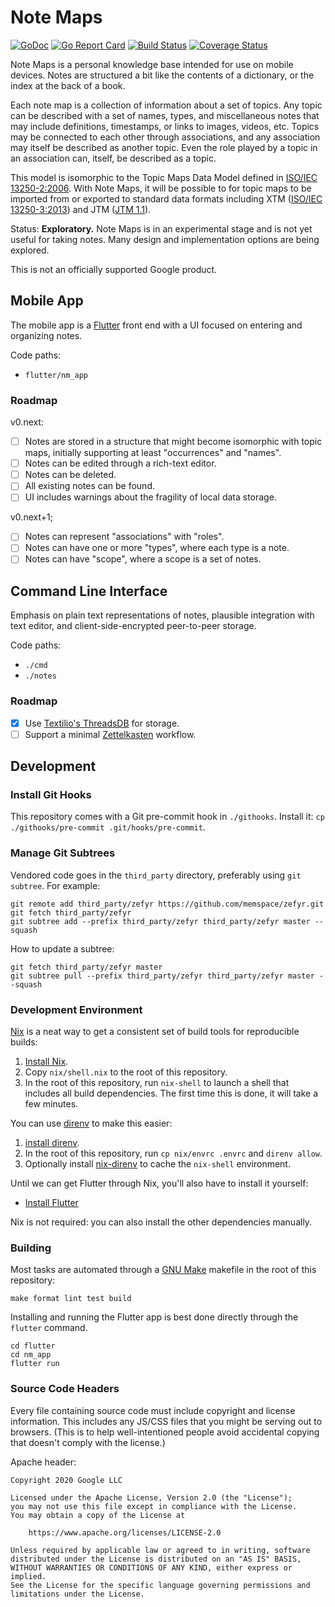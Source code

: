 # Note Maps

[![GoDoc](https://godoc.org/github.com/google/note-maps?status.svg)](https://godoc.org/github.com/google/note-maps)
[![Go Report Card](https://goreportcard.com/badge/github.com/google/note-maps)](https://goreportcard.com/report/github.com/google/note-maps)
[![Build Status](https://travis-ci.org/google/note-maps.svg?branch=main)](https://travis-ci.org/google/note-maps)
[![Coverage Status](https://coveralls.io/repos/github/google/note-maps/badge.svg?branch=main)](https://coveralls.io/github/google/note-maps?branch=main)

Note Maps is a personal knowledge base intended for use on mobile devices.
Notes are structured a bit like the contents of a dictionary, or the index at
the back of a book.

Each note map is a collection of information about a set of topics. Any topic
can be described with a set of names, types, and miscellaneous notes that may
include definitions, timestamps, or links to images, videos, etc. Topics may be
connected to each other through associations, and any association may itself be
described as another topic. Even the role played by a topic in an association
can, itself, be described as a topic.

This model is isomorphic to the Topic Maps Data Model defined in [ISO/IEC
13250-2:2006][]. With Note Maps, it will be possible to for topic maps to be
imported from or exported to standard data formats including XTM ([ISO/IEC
13250-3:2013][]) and JTM ([JTM 1.1][]).

[ISO/IEC 13250-2:2006]: https://www.iso.org/standard/40017.html
[ISO/IEC 13250-3:2013]: https://www.iso.org/standard/59303.html
[JTM 1.1]: http://cerny-online.com/jtm/1.1/

Status: **Exploratory.** Note Maps is in an experimental stage and is not yet
useful for taking notes. Many design and implementation options are being
explored.

This is not an officially supported Google product.

## Mobile App

The mobile app is a [Flutter][] front end with a UI focused on entering and
organizing notes.

[Badger]: https://github.com/dgraph-io/badger
[Flutter]: https://flutter.dev
[Go]: https://golang.org

Code paths:

- `flutter/nm_app`

### Roadmap

v0.next:

- [ ] Notes are stored in a structure that might become isomorphic with topic
  maps, initially supporting at least "occurrences" and "names".
- [ ] Notes can be edited through a rich-text editor.
- [ ] Notes can be deleted.
- [ ] All existing notes can be found.
- [ ] UI includes warnings about the fragility of local data storage.

v0.next+1;

- [ ] Notes can represent "associations" with "roles".
- [ ] Notes can have one or more "types", where each type is a note.
- [ ] Notes can have "scope", where a scope is a set of notes.

## Command Line Interface

Emphasis on plain text representations of notes, plausible integration with
text editor, and client-side-encrypted peer-to-peer storage.

Code paths:

- `./cmd`
- `./notes`

### Roadmap

- [x] Use [Textilio's ThreadsDB](https://docs.textile.io/threads/) for storage.
- [ ] Support a minimal [Zettelkasten](https://zettelkasten.de/) workflow.

## Development

### Install Git Hooks

This repository comes with a Git pre-commit hook in `./githooks`. Install it:
`cp ./githooks/pre-commit .git/hooks/pre-commit`.

### Manage Git Subtrees

Vendored code goes in the `third_party` directory, preferably using `git
subtree`. For example:

    git remote add third_party/zefyr https://github.com/memspace/zefyr.git
    git fetch third_party/zefyr
    git subtree add --prefix third_party/zefyr third_party/zefyr master --squash

How to update a subtree:

    git fetch third_party/zefyr master
    git subtree pull --prefix third_party/zefyr third_party/zefyr master --squash

### Development Environment

[Nix][] is a neat way to get a consistent set of build tools for reproducible
builds:

1. [Install Nix][].
1. Copy `nix/shell.nix` to the root of this repository.
1. In the root of this repository, run `nix-shell` to launch a shell that
   includes all build dependencies. The first time this is done, it will take a
   few minutes.

You can use [direnv][] to make this easier:

1. [install direnv][].
1. In the root of this repository, run `cp nix/envrc .envrc` and `direnv
   allow`.
1. Optionally install [nix-direnv][] to cache the `nix-shell` environment.

[Nix]: https://nixos.org/
[Install Nix]: https://nixos.org/guides/install-nix.html
[direnv]: https://direnv.net/
[install direnv]: https://direnv.net/docs/installation.html
[nix-direnv]: https://github.com/nix-community/nix-direnv
[Install Flutter]: https://flutter.dev/docs/get-started/install

Until we can get Flutter through Nix, you'll also have to install it yourself:

*   [Install Flutter][]

Nix is not required: you can also install the other dependencies manually.

### Building

Most tasks are automated through a [GNU Make][] makefile in the root of this
repository:

    make format lint test build

[GNU Make]: https://www.gnu.org/software/make/

Installing and running the Flutter app is best done directly through the
`flutter` command.

    cd flutter
    cd nm_app
    flutter run

### Source Code Headers

Every file containing source code must include copyright and license
information. This includes any JS/CSS files that you might be serving out to
browsers. (This is to help well-intentioned people avoid accidental copying that
doesn't comply with the license.)

Apache header:

    Copyright 2020 Google LLC

    Licensed under the Apache License, Version 2.0 (the "License");
    you may not use this file except in compliance with the License.
    You may obtain a copy of the License at

        https://www.apache.org/licenses/LICENSE-2.0

    Unless required by applicable law or agreed to in writing, software
    distributed under the License is distributed on an "AS IS" BASIS,
    WITHOUT WARRANTIES OR CONDITIONS OF ANY KIND, either express or implied.
    See the License for the specific language governing permissions and
    limitations under the License.

